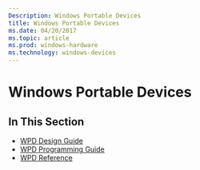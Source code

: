 ```yaml
---
Description: Windows Portable Devices
title: Windows Portable Devices
ms.date: 04/20/2017
ms.topic: article
ms.prod: windows-hardware
ms.technology: windows-devices
---
```


# Windows Portable Devices


## <span id="In_This_Section"></span><span id="in_this_section"></span><span id="IN_THIS_SECTION"></span>In This Section


-   [WPD Design Guide](wpd-design-guide.md)
-   [WPD Programming Guide](wpd-programming-guide.md)
-   [WPD Reference](https://msdn.microsoft.com/library/windows/hardware/ff597901)

 

 




